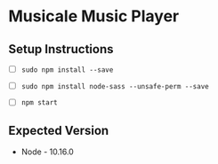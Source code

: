 # Musicale Music Player

## Setup Instructions

* [ ] `sudo npm install --save`
* [ ] `sudo npm install node-sass --unsafe-perm --save`
* [ ] `npm start`


## Expected Version

* Node - 10.16.0
